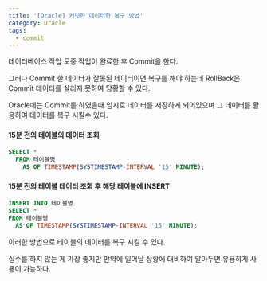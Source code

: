 ```yaml
---
title: '[Oracle] 커밋한 데이터한 복구 방법'
category: Oracle
tags:
  - commit
---
```


데이터베이스 작업 도중 작업이 완료한 후 Commit을 한다.

그러나 Commit 한 데이터가 잘못된 데이터이면 복구를 해야 하는데 RollBack은 Commit 데이터를 살리지 못하여 당황할 수 있다.

Oracle에는 Commit를 하였을때 임시로 데이터를 저장하게 되어있으며 그 데이터를 활용하여 데이터를 복구 시킬수 있다.

#### 15분 전의 테이블의 데이터 조회

```sql
SELECT *
  FROM 테이블명
    AS OF TIMESTAMP(SYSTIMESTAMP-INTERVAL '15' MINUTE);
```

#### 15분 전의 테이블 데이터 조회 후 해당 테이블에 INSERT

```sql
INSERT INTO 테이블명
SELECT *
FROM 테이블명
  AS OF TIMESTAMP(SYSTIMESTAMP-INTERVAL '15' MINUTE);
```

이러한 방법으로 테이블의 데이터를 복구 시킬 수 있다.

실수를 하지 않는 게 가장 좋지만 만약에 일어날 상황에 대비하여 알아두면 유용하게 사용이 가능하다.
